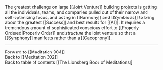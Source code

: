 The greatest challenge on large [[Joint Venture]] building projects is getting all the individuals, teams, and companies pulled out of their narrow and self-optimizing focus, and acting in [[Harmony]] and [[Symbiosis]] to bring about the greatest [[Success]] and best results for [[All]]. It requires a tremendous amount of sophisticated conscious effort to [[Properly Ordered|Properly Order]] and *structure* the joint venture so that a [[Symphony]]  manifests rather than a [[Cacophony]]. 

___

Forward to [[Meditation 304]]  
Back to [[Meditation 302]]  
Back to table of contents [[The Lionsberg Book of Meditations]]  